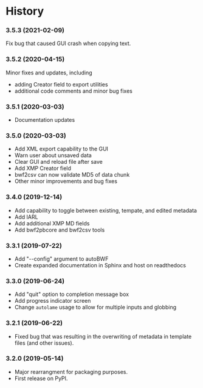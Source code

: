 # History

### 3.5.3 (2021-02-09)

Fix bug that caused GUI crash when copying text.

### 3.5.2 (2020-04-15)

Minor fixes and updates, including

* adding Creator field to export utilities
* additional code comments and minor bug fixes



### 3.5.1 (2020-03-03)

* Documentation updates

### 3.5.0 (2020-03-03)

* Add XML export capability to the GUI
* Warn user about unsaved data
* Clear GUI and reload file after save
* Add XMP Creator field
* bwf2csv can now validate MD5 of data chunk
* Other minor improvements and bug fixes

### 3.4.0 (2019-12-14)

* Add capability to toggle between existing, tempate, and edited metadata
* Add IARL
* Add additional XMP MD fields
* Add bwf2pbcore and bwf2csv tools


### 3.3.1 (2019-07-22)

* Add "--config" argument to autoBWF
* Create expanded documentation in Sphinx and host on readthedocs

### 3.3.0 (2019-06-24)

* Add "quit" option to completion message box
* Add progress indicator screen
* Change ``autolame`` usage to allow for multiple inputs and globbing

### 3.2.1 (2019-06-22)

* Fixed bug that was resulting in the overwriting of metadata in template files (and other issues).

### 3.2.0 (2019-05-14)

* Major rearrangment for packaging purposes.
* First release on PyPI.
